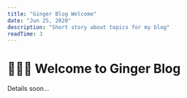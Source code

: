 ```yaml
---
title: "Ginger Blog Welcome"
date: "Jun 25, 2020"
description: "Short story about topics for my blog"
readTime: 3
---
```


# 👨🏻‍🦰 Welcome to Ginger Blog

Details soon...
